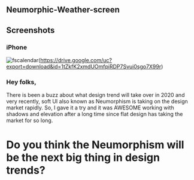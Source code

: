 ## <a id="Neumorphic-Weather-screen"></a>Neumorphic-Weather-screen

## <a id="screenshots"></a>Screenshots 

### iPhone
![fscalendar](https://drive.google.com/uc?export=download&id=1muz3mfZuK4x9Ve0VF2Xir0-fxmpSVJWt)(https://drive.google.com/uc?export=download&id=1tZkfK2xmdUOmfpiRDP7Svui0sgo7X99r)



### Hey folks,

There is been a buzz about what design trend will take over in 2020 and very recently, soft UI also known as Neumorphism is taking on the design market rapidly. So, I gave it a try and it was AWESOME working with shadows and elevation after a long time since flat design has taking the market for so long.

# Do you think the Neumorphism will be the next big thing in design trends?


